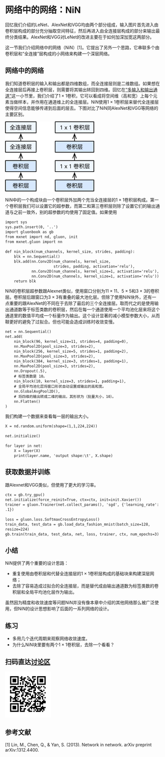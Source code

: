 # 网络中的网络：NiN

回忆我们介绍的LeNet、AlexNet和VGG均由两个部分组成，输入图片首先进入由卷积层构成的部分充分抽取空间特征，然后再进入由全连接层构成的部分来输出最终分类结果。AlexNet和VGG对LeNet的改进主要在于如何加深加宽这两部分。

这一节我们介绍网络中的网络（NiN）[1]。它提出了另外一个思路，它串联多个由卷积层和“全连接”层构成的小网络来构建一个深层网络。

## 网络中的网络

我们知道卷积层的输入和输出都是四维数组，而全连接层则是二维数组。如果想在全连接层后再接上卷积层，则需要将其输出转回到四维。回忆在[“多输入和输出通道”](channels.md)这一小节里，我们介绍了$1\times 1$卷积，它可以看成将空间维（高和宽）上每个元素当做样本，并作用在通道维上的全连接层。NiN使用$1\times 1$卷积层来替代全连接层使得空间信息能够传递到后面的层去。下图对比了NiN同AlexNet和VGG等网络的主要区别。

![对比NiN（右）和其他（左）](../img/nin.svg)

NiN中的一个构成块由一个卷积层外加两个充当全连接层的$1\times 1$卷积层构成。第一个卷积层我们可以设置它的超参数，而第二和第三卷积层则除了设置它们的输出通道与之前一致外，别的超参数的均使用了固定值。如果使用

```{.python .input  n=2}
import sys
sys.path.insert(0, '..')
import gluonbook as gb
from mxnet import nd, gluon, init
from mxnet.gluon import nn

def nin_block(num_channels, kernel_size, strides, padding):
    blk = nn.Sequential()
    blk.add(nn.Conv2D(num_channels, kernel_size, 
                      strides, padding, activation='relu'),
            nn.Conv2D(num_channels, kernel_size=1, activation='relu'),
            nn.Conv2D(num_channels, kernel_size=1, activation='relu'))
    return blk
```

NiN的卷积层超参数跟Alexnet类似，使用窗口分别为$11\times 11$、$5\times 5$和$3\times 3$的卷积层。卷积层后跟窗口为$3\times 3$有重叠的最大池化层。但除了使用NiN块外，还有一点重要的跟AlexNet的不同在于去除了最后的三个全连接层。取而代之的是使用输出通道数等于标签类数的卷积层，然后在每一个通道使用一个平均池化层来将这个通道里的数值平均成一个标量作为输出。这个设计显著的减小模型参数大小，从而鞥更好的避免了过拟合。但也可能会造成训练时收敛变慢。

```{.python .input  n=9}
net = nn.Sequential()
net.add(
    nin_block(96, kernel_size=11, strides=4, padding=0),
    nn.MaxPool2D(pool_size=3, strides=2),
    nin_block(256, kernel_size=5, strides=1, padding=2),
    nn.MaxPool2D(pool_size=3, strides=2),
    nin_block(384, kernel_size=3, strides=1, padding=1),
    nn.MaxPool2D(pool_size=3, strides=2),
    nn.Dropout(.5),
    # 标签类数是 10。
    nin_block(10, kernel_size=3, strides=1, padding=1),
    # 全局平均池化层将窗口形状自动设置成输出的高和宽。
    nn.GlobalAvgPool2D(),
    # 将四维的输出转成二维的输出，其形状为（批量大小，10）。
    nn.Flatten()
)

```

我们构建一个数据来查看每一层的输出大小。

```{.python .input}
X = nd.random.uniform(shape=(1,1,224,224))

net.initialize()

for layer in net:
    X = layer(X)
    print(layer.name, 'output shape:\t', X.shape)
```

## 获取数据并训练

跟Alexnet和VGG类似，但使用了更大的学习率。

```{.python .input}
ctx = gb.try_gpu()
net.initialize(force_reinit=True, ctx=ctx, init=init.Xavier())
trainer = gluon.Trainer(net.collect_params(), 'sgd', {'learning_rate': .1})

loss = gluon.loss.SoftmaxCrossEntropyLoss()
train_data, test_data = gb.load_data_fashion_mnist(batch_size=128, resize=224)
gb.train(train_data, test_data, net, loss, trainer, ctx, num_epochs=3)
```

## 小结

NiN提供了两个重要的设计思路：

- 重复使用由卷积层和代替全连接层的$1\times 1$卷积层构成的基础块来构建深层网络；
- 去除了容易造成过拟合的全连接层，而是替代成由输出通道数为标签类数的卷积层和全局平均池化层作为输出。

虽然因为精度和收敛速度等问题NiN并没有像本章中介绍的其他网络那么被广泛使用，但NiN的设计思想影响了后面的一系列网络的设计。

## 练习

- 多用几个迭代周期来观察网络收敛速度。
- 为什么NiN块里要有两个$1\times 1$卷积层，去除一个看看？

## 扫码直达[讨论区](https://discuss.gluon.ai/t/topic/1661)

![](../img/qr_nin-gluon.svg)

## 参考文献

[1] Lin, M., Chen, Q., & Yan, S. (2013). Network in network. arXiv preprint arXiv:1312.4400.
